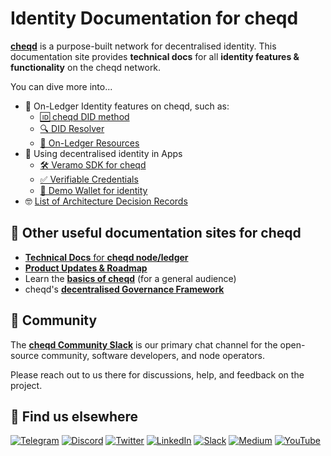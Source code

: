 # Identity Documentation for cheqd

**[cheqd](https://learn.cheqd.io)** is a purpose-built network for decentralised identity. This documentation site provides **technical docs** for all **identity features & functionality** on the cheqd network.

You can dive more into...

* 💫 On-Ledger Identity features on cheqd, such as:
  * [🆔 cheqd DID method](decentralized-identifiers/README.md)
  * [🔍 DID Resolver](did-resolver/README.md)
  * [🧰 On-Ledger Resources](resources/README.md)
* 🛂 Using decentralised identity in Apps
  * [🛠 Veramo SDK for cheqd](veramo-sdk-for-cheqd/README.md)
  * [✅ Verifiable Credentials](verifiable-credentials/README.md)
  * [👜 Demo Wallet for identity](verifiable-credentials/wallet.md)
* 🤓 [List of Architecture Decision Records](architecture/adr-list/README.md)

## 📖 Other useful documentation sites for cheqd

* [**Technical Docs** for **cheqd node/ledger**](https://docs.cheqd.io/node)
* [**Product Updates & Roadmap**](https://product.cheqd.io)
* Learn the [**basics of cheqd**](https://learn.cheqd.io) (for a general audience)
* cheqd's [**decentralised Governance Framework**](https://gov.cheqd.io)

## 💬 Community

The [**cheqd Community Slack**](http://cheqd.link/join-cheqd-slack) is our primary chat channel for the open-source community, software developers, and node operators.

Please reach out to us there for discussions, help, and feedback on the project.

## 🙋 Find us elsewhere

[![Telegram](https://img.shields.io/badge/Telegram-2CA5E0?style=for-the-badge\&logo=telegram\&logoColor=white)](https://t.me/cheqd) [![Discord](https://img.shields.io/badge/Discord-7289DA?style=for-the-badge\&logo=discord\&logoColor=white)](http://cheqd.link/discord-github) [![Twitter](https://img.shields.io/badge/Twitter-1DA1F2?style=for-the-badge\&logo=twitter\&logoColor=white)](https://twitter.com/intent/follow?screen\_name=cheqd\_io) [![LinkedIn](https://img.shields.io/badge/LinkedIn-0077B5?style=for-the-badge\&logo=linkedin\&logoColor=white)](http://cheqd.link/linkedin) [![Slack](https://img.shields.io/badge/Slack-4A154B?style=for-the-badge\&logo=slack\&logoColor=white)](http://cheqd.link/join-cheqd-slack) [![Medium](https://img.shields.io/badge/Medium-12100E?style=for-the-badge\&logo=medium\&logoColor=white)](https://blog.cheqd.io) [![YouTube](https://img.shields.io/badge/YouTube-FF0000?style=for-the-badge\&logo=youtube\&logoColor=white)](https://www.youtube.com/channel/UCBUGvvH6t3BAYo5u41hJPzw/)
